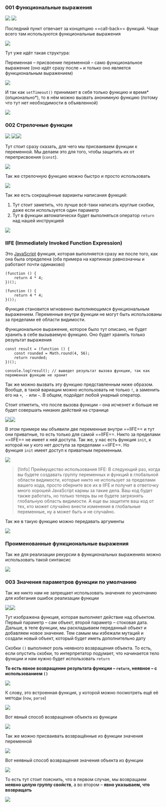 ### 001 Функциональные выражения

![](_png/dbe06ce7bf3eedc6d494aa01e19ff835.png)
![](_png/8dd50d6467fdde9a47131ca1969c64b4.png)

Последний пункт отвечает за концепцию ==call-back== функций. Чаще всего там используются функциональные выражения

![](_png/3a699ab8ecb4ceffed4cc1c753ac2598.png)

Тут уже идёт такая структура:

Переменная – присвоение переменной – само функциональное выражение (оно идёт сразу после `=` и только оно является функциональным выражением)

![](_png/389b1eb50411fcbd2bc7e11064ecdd19.png)

И так как `setTimeout()` принимает в себя только функцию и время* (опционально*), то в нём можно вызвать анонимную функцию (потому что тут нет необходимости в объявленной)

![](_png/87a96f27d94d53b003d15d8057cc70d8.png)

### 002 Стрелочные функции

![](_png/36e0c452d7691835146e33815f9a6c43.png)
![](_png/2047a9db6d23ea01a51d1a4015b647c1.png)![](_png/357bbfd3d64244bc6f57066150e7294f.png)

Тут стоит сразу сказать, для чего мы присваиваем функции к переменной. Мы делаем это для того, чтобы защитить их от переприсвоения (`const`).

![](_png/60d22621340d8a8d746634b95108bccb.png)

Так же стрелочную функцию можно быстро и просто использовать

![](_png/979fa0acf1b88945936642f0fe5039c7.png)

Так же есть сокращённые варианты написания функций:

1. Тут стоит заметить, что лучше всё-таки написать круглые скобки, даже если используется один параметр
2. Тут в функции автоматически будет выполняться оператор `return` над нашей инструкцией

![](_png/3144dd4b0be2b4de594384494d226230.png)

### IIFE (Immediately Invoked Function Expression) 

Это [JavaScript](https://developer.mozilla.org/ru/docs/Glossary/JavaScript) функция, которая выполняется сразу же после того, как она была определена (оба примера на картинках равнозначны и работают почти одинаково)

```JS
(function () {
	return 4 * 4;
})();

(function () {
	return 4 * 4;
}());
```

Функция становится мгновенно выполняющимся функциональным выражением. Переменные внутри функции не могут быть использованы за пределами её области видимости.

Функциональное выражение, которое было тут описано, не будет хранить в себе вызываемую функцию. Оно будет хранить только результат выражения

```JS
const result = (function () {
	const rounded = Math.round(4, 56);
	return rounded;
})();

console.log(result); // выведет результат вызова функции, так как переменная функцию не хранит
```

Так же можно вызвать эту функцию представленным ниже образом. Вообще, в такой вариации можно использовать не только `!`, а заменить его на `+`,  `-` или `~`. В общем, подойдет любой унарный оператор.

Стоит отметить, что после вызова функции – она исчезнет и больше не будет совершать никаких действий на странице

![](_png/8e1116a67db42dc732f9a96200fed5d6.png)![](_png/3d8cdb4a293a8f4568f0a7370852f8c2.png)

В этом примере мы объявили две переменные внутри ==IIFE== и тут они приватные, то есть только для самой ==IIFE==. Никто за пределами ==IIFE== не имеет к ней доступа. Так же, у нас есть функция `init`, к которой ни у кого нет доступа за пределами ==IIFE==. Но функция `init` имеет доступ к приватным переменным.

![](_png/ebf0ae295f9b8b76ffb77b4fb511a5b8.png)

> [!info] Преймущество использования IIFE:
> В следующий раз, когда вы будете создавать группу переменных и функций в глобальной области видимости, которые никто не использует за пределами вашего кода, просто оберните все их в IIFE и получит в ответочку много хорошей JavaScript кармы за такие дела. Ваш код будет также работать, но только теперь вы не будете загрязнять глобальную область видимости. А еще вы защитите ваш код от тех, кто может случайно внести изменения в глобальные переменные, ну а может быть и не случайно.

Так же в такую функцию можно передавать аргументы

![](_png/cc0a28dc492657e259726e8e8831ec3a.png)

### Проименованные функциональные выражения

Так же для реализации рекурсии в функциональных выражениях можно использовать такой синтаксис

![](_png/b3c0a833dd30ba53a4d9176a65553e2f.png)

### 003 Значения параметров функции по умолчанию

Так же никто нам не запрещает использовать значения по умолчанию для избегания ошибок реализации функции

![](_png/47b4035e3bc8d8ededc407b68ff1bf1d.png)![](_png/89c0c1d34e8b029dfad34a0e5bffb6d1.png)

Тут изображена функция, которая выполняет действие над объектом. Первый параметр – сам объект, второй параметр – стоковая дата. Дальше, в теле функции, мы раскладываем переданный объект и добавляем новое значение. Тем самым мы избежали мутаций и создали новый объект, который будет иметь дополнительно дату

Скобки `()` выполняют роль неявного возвращения объекта. То есть, если опустить скобки, то интерпретатор подумает, что начинается тело функции и нам нужно будет использовать `return`

**То есть явное возвращение результата функции – `return`, неявное – с использованием `()`**

![](_png/2d86766321a54c6e0a801e24e39d5fe4.png)

К слову, это встроенная функция, у которой можно посмотреть ещё её методы (`now`, `parse`)

![](_png/66549df598833a95a40b21d7ef5a58c6.png)

Вот явный способ возвращения объекта из функции

![](_png/e1eb2d0d3fed46583c6fe445f1d449f8.png)

Так же можно присваивать возвращённые из функции значения переменной

![](_png/f18fb8097e812f3b258a2ac78f6a35c3.png)

Вот неявный способ возвращения значения объекта из функции

![](_png/283c40dbe4846fd4c67be3d004c601a2.png)

То есть тут стоит пояснить, что в первом случае, мы возвращаем **неявно целую группу свойств**, а во втором – **явно указываем, что возвращать**

![](_png/813a2c5ff93836ffc7962c09c98590b5.png)
